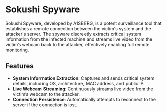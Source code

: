 # Sokushi Spyware

Sokushi Spyware, developed by A1SBERG, is a potent surveillance tool that establishes a remote connection between the victim's system and the attacker's server. The spyware discreetly extracts critical system information from the infected machine and streams live video from the victim’s webcam back to the attacker, effectively enabling full remote monitoring.

## Features

- **System Information Extraction**: Captures and sends critical system details, including OS, architecture, MAC address, and public IP.
- **Live Webcam Streaming**: Continuously streams live video from the victim’s webcam to the attacker.
- **Connection Persistence**: Automatically attempts to reconnect to the server if the connection is lost.


